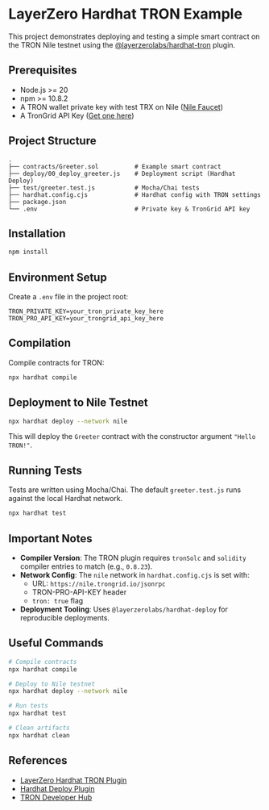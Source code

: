 # LayerZero Hardhat TRON Example

This project demonstrates deploying and testing a simple smart contract on the TRON Nile testnet using the [@layerzerolabs/hardhat-tron](https://www.npmjs.com/package/@layerzerolabs/hardhat-tron) plugin.

## Prerequisites

- Node.js >= 20
- npm >= 10.8.2
- A TRON wallet private key with test TRX on Nile ([Nile Faucet](https://nileex.io/join/getJoinPage))
- A TronGrid API Key ([Get one here](https://www.trongrid.io/))

## Project Structure

```
.
├── contracts/Greeter.sol          # Example smart contract
├── deploy/00_deploy_greeter.js    # Deployment script (Hardhat Deploy)
├── test/greeter.test.js           # Mocha/Chai tests
├── hardhat.config.cjs             # Hardhat config with TRON settings
├── package.json
└── .env                           # Private key & TronGrid API key
```

## Installation

```bash
npm install
```

## Environment Setup

Create a `.env` file in the project root:

```env
TRON_PRIVATE_KEY=your_tron_private_key_here
TRON_PRO_API_KEY=your_trongrid_api_key_here
```

## Compilation

Compile contracts for TRON:

```bash
npx hardhat compile
```

## Deployment to Nile Testnet

```bash
npx hardhat deploy --network nile
```

This will deploy the `Greeter` contract with the constructor argument `"Hello TRON!"`.

## Running Tests

Tests are written using Mocha/Chai. The default `greeter.test.js` runs against the local Hardhat network.

```bash
npx hardhat test
```

## Important Notes

- **Compiler Version**: The TRON plugin requires `tronSolc` and `solidity` compiler entries to match (e.g., `0.8.23`).
- **Network Config**: The `nile` network in `hardhat.config.cjs` is set with:
  - URL: `https://nile.trongrid.io/jsonrpc`
  - TRON-PRO-API-KEY header
  - `tron: true` flag
- **Deployment Tooling**: Uses `@layerzerolabs/hardhat-deploy` for reproducible deployments.

## Useful Commands

```bash
# Compile contracts
npx hardhat compile

# Deploy to Nile testnet
npx hardhat deploy --network nile

# Run tests
npx hardhat test

# Clean artifacts
npx hardhat clean
```

## References

- [LayerZero Hardhat TRON Plugin](https://www.npmjs.com/package/@layerzerolabs/hardhat-tron)
- [Hardhat Deploy Plugin](https://www.npmjs.com/package/@layerzerolabs/hardhat-deploy)
- [TRON Developer Hub](https://developers.tron.network/)
